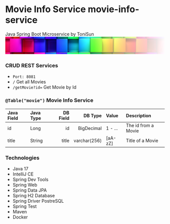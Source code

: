 # Movie Info Service movie-info-service
Java Spring Boot Microservice by ToniSun
![](src/main/resources/assets/colorful-wall_sm_tra.png)

### CRUD REST Services
* ```Port: 8081```
* ```/``` Get all Movies
* ```/getMovie?id=``` Get Movie by Id

### ```@Table("movie")``` Movie Info Service
| Java Field | Java Type | DB Field |      DB Type | Value   | Description         |
|:-----------|:----------|---------:|-------------:|:--------|:--------------------|
| id         | Long      |       id |   BigDecimal | 1 - ... | The id from a Movie |            
| title      | String    |    title | varchar(256) | [aA-zZ] | Title of a Movie    |

### Technologies
* Java 17
* IntelliJ CE
* Spring Dev Tools
* Spring Web
* Spring Data JPA
* Spring H2 Database
* Spring Driver PostreSQL
* Spring Test
* Maven
* Docker